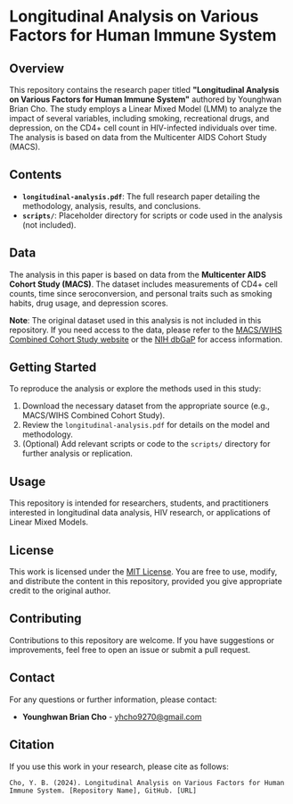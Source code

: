 # Longitudinal Analysis on Various Factors for Human Immune System

## Overview
This repository contains the research paper titled **"Longitudinal Analysis on Various Factors for Human Immune System"** authored by Younghwan Brian Cho. The study employs a Linear Mixed Model (LMM) to analyze the impact of several variables, including smoking, recreational drugs, and depression, on the CD4+ cell count in HIV-infected individuals over time. The analysis is based on data from the Multicenter AIDS Cohort Study (MACS).

## Contents
- **`longitudinal-analysis.pdf`**: The full research paper detailing the methodology, analysis, results, and conclusions.
- **`scripts/`**: Placeholder directory for scripts or code used in the analysis (not included).

## Data
The analysis in this paper is based on data from the **Multicenter AIDS Cohort Study (MACS)**. The dataset includes measurements of CD4+ cell counts, time since seroconversion, and personal traits such as smoking habits, drug usage, and depression scores.

**Note**: The original dataset used in this analysis is not included in this repository. If you need access to the data, please refer to the [MACS/WIHS Combined Cohort Study website](https://statepi.jhsph.edu/mwccs/) or the [NIH dbGaP](https://www.ncbi.nlm.nih.gov/gap/) for access information.

## Getting Started
To reproduce the analysis or explore the methods used in this study:
1. Download the necessary dataset from the appropriate source (e.g., MACS/WIHS Combined Cohort Study).
2. Review the `longitudinal-analysis.pdf` for details on the model and methodology.
3. (Optional) Add relevant scripts or code to the `scripts/` directory for further analysis or replication.

## Usage
This repository is intended for researchers, students, and practitioners interested in longitudinal data analysis, HIV research, or applications of Linear Mixed Models.

## License
This work is licensed under the [MIT License](LICENSE). You are free to use, modify, and distribute the content in this repository, provided you give appropriate credit to the original author.

## Contributing
Contributions to this repository are welcome. If you have suggestions or improvements, feel free to open an issue or submit a pull request.

## Contact
For any questions or further information, please contact:
- **Younghwan Brian Cho** - [yhcho9270@gmail.com](yhcho9270@gmail.com)

## Citation
If you use this work in your research, please cite as follows:
```plaintext
Cho, Y. B. (2024). Longitudinal Analysis on Various Factors for Human Immune System. [Repository Name], GitHub. [URL]

